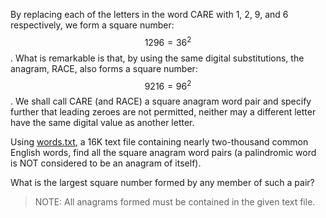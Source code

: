 By replacing each of the letters in the word CARE with 1, 2, 9, and 6 respectively, we form a square number: $$1296 = 36^2$$. What is remarkable is that, by using the same digital substitutions, the anagram, RACE, also forms a square number: $$9216 = 96^2$$. We shall call CARE (and RACE) a square anagram word pair and specify further that leading zeroes are not permitted, neither may a different letter have the same digital value as another letter.

Using [words.txt](data/words98.txt), a 16K text file containing nearly two-thousand common English words, find all the square anagram word pairs (a palindromic word is NOT considered to be an anagram of itself).

What is the largest square number formed by any member of such a pair?

> NOTE: All anagrams formed must be contained in the given text file.
